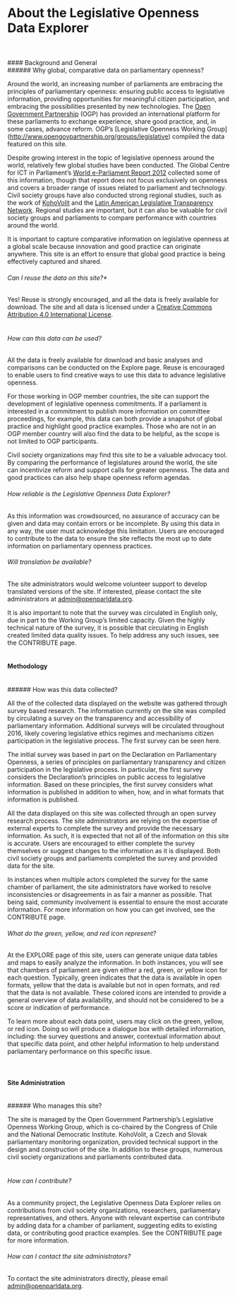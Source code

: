 # About the Legislative Openness Data Explorer
<br>
<br>
#### Background and General
<br>
###### Why global, comparative data on parliamentary openness? 

Around the world, an increasing number of parliaments are embracing the principles of parliamentary openness: ensuring public access to legislative information, providing opportunities for meaningful citizen participation, and embracing the possibilities presented by new technologies. The [Open Government Partnership](http://www.opengovpartnership.org/) (OGP) has provided an international platform for these parliaments to exchange experience, share good practice, and, in some cases, advance reform. OGP’s [Legislative Openness Working Group] (http://www.opengovpartnership.org/groups/legislative) compiled the data featured on this site.

Despite growing interest in the topic of legislative openness around the world, relatively few global studies have been conducted. The Global Centre for ICT in Parliament’s [World e-Parliament Report 2012](http://www.ictparliament.org/WePReport2012.html) collected some of this information, though that report does not focus exclusively on openness and covers a broader range of issues related to parliament and technology. Civil society groups have also conducted strong regional studies, such as the work of [KohoVolit](http://kohovolit.eu/) and the [Latin American Legislative Transparency Network](http://www.transparencialegislativa.org/). Regional studies are important, but it can also be valuable for civil society groups and parliaments to compare performance with countries around the world. 

It is important to capture comparative information on legislative openness at a global scale because innovation and good practice can originate anywhere. This site is an effort to ensure that global good practice is being effectively captured and shared. 
<br>
###### Can I reuse the data on this site?*

Yes! Reuse is strongly encouraged, and all the data is freely available for download. The site and all data is licensed under a [Creative Commons Attribution 4.0 International License](https://creativecommons.org/licenses/by/4.0/).  
<br>
###### How can this data can be used? 

All the data is freely available for download and basic analyses and comparisons can be conducted on the Explore page. Reuse is encouraged to enable users to find creative ways to use this data to advance legislative openness. 

For those working in OGP member countries, the site can support the development of legislative openness commitments. If a parliament is interested in a commitment to publish more information on committee proceedings, for example, this data can both provide a snapshot of global practice and highlight good practice examples. Those who are not in an OGP member country will also find the data to be helpful, as the scope is not limited to OGP participants. 

Civil society organizations may find this site to be a valuable advocacy tool. By comparing the performance of legislatures around the world, the site can incentivize reform and support calls for greater openness. The data and good practices can also help shape openness reform agendas. 
<br>
###### How reliable is the Legislative Openness Data Explorer? 

As this information was crowdsourced, no assurance of accuracy can be given and data may contain errors or be incomplete. By using this data in any way, the user must acknowledge this limitation. Users are encouraged to contribute to the data to ensure the site reflects the most up to date information on parliamentary openness practices.
<br>
###### Will translation be available? 

The site administrators would welcome volunteer support to develop translated versions of the site. If interested, please contact the site administrators at admin@openparldata.org. 

It is also important to note that the survey was circulated in English only, due in part to the Working Group’s limited capacity. Given the highly technical nature of the survey, it is possible that circulating in English created limited data quality issues. To help address any such issues, see the CONTRIBUTE page. 
<br>
<br>
#### Methodology
<br>
###### How was this data collected? 

All the of the collected data displayed on the website was gathered through survey based research. The information currently on the site was compiled by circulating a survey on the transparency and accessibility of parliamentary information. Additional surveys will be circulated throughout 2016, likely covering legislative ethics regimes and mechanisms citizen participation in the legislative process. The first survey can be seen here.   

The initial survey was based in part on the Declaration on Parliamentary Openness, a series of principles on parliamentary transparency and citizen participation in the legislative process. In particular, the first survey considers the Declaration’s principles on public access to legislative information. Based on these principles, the first survey considers what information is published in addition to when, how, and in what formats that information is published.

All the data displayed on this site was collected through an open survey research process. The site administrators are relying on the expertise of external experts to complete the survey and provide the necessary information. As such, it is expected that not all of the information on this site is accurate. Users are encouraged to either complete the survey themselves or suggest changes to the information as it is displayed. Both civil society groups and parliaments completed the survey and provided data for the site. 

In instances when multiple actors completed the survey for the same chamber of parliament, the site administrators have worked to resolve inconsistencies or disagreements in as fair a manner as possible. That being said, community involvement is essential to ensure the most accurate information. For more information on how you can get involved, see the CONTRIBUTE page.
<br>
###### What do the green, yellow, and red icon represent? 

At the EXPLORE page of this site, users can generate unique data tables and maps to easily analyze the information. In both instances, you will see that chambers of parliament are given either a red, green, or yellow icon for each question. Typically, green indicates that the data is available in open formats, yellow that the data is available but not in open formats, and red that the data is not available. These colored icons are intended to provide a general overview of data availability, and should not be considered to be a score or indication of performance. 

To learn more about each data point, users may click on the green, yellow, or red icon. Doing so will produce a dialogue box with detailed information, including: the survey questions and answer, contextual information about that specific data point, and other helpful information to help understand parliamentary performance on this specific issue.  
<br>
<br>
#### Site Administration
<br>
###### Who manages this site? 

The site is managed by the Open Government Partnership’s Legislative Openness Working Group, which is co-chaired by the Congress of Chile and the National Democratic Institute. KohoVolit, a Czech and Slovak parliamentary monitoring organization, provided technical support in the design and construction of the site. In addition to these groups, numerous civil society organizations and parliaments contributed data.  
<br>
###### How can I contribute? 

As a community project, the Legislative Openness Data Explorer relies on contributions from civil society organizations, researchers, parliamentary representatives, and others. Anyone with relevant expertise can contribute by adding data for a chamber of parliament, suggesting edits to existing data, or contributing good practice examples. See the CONTRIBUTE page for more information. 
<br>
###### How can I contact the site administrators? 

To contact the site administrators directly, please email admin@openparldata.org. 


